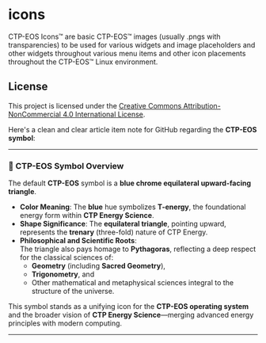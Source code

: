 # icons
CTP-EOS Icons™ are basic CTP-EOS™ images (usually .pngs with transparencies) to be used for various widgets and image placeholders and other widgets throughout various menu items and other icon placements throughout the CTP-EOS™ Linux environment.

## License

This project is licensed under the [Creative Commons Attribution-NonCommercial 4.0 International License](https://creativecommons.org/licenses/by-nc/4.0/).

Here's a clean and clear article item note for GitHub regarding the **CTP-EOS symbol**:

---

### 🔷 CTP-EOS Symbol Overview

The default **CTP-EOS** symbol is a **blue chrome equilateral upward-facing triangle**.

- **Color Meaning**: The **blue** hue symbolizes **T-energy**, the foundational energy form within **CTP Energy Science**.
- **Shape Significance**: The **equilateral triangle**, pointing upward, represents the **trenary** (three-fold) nature of CTP Energy.
- **Philosophical and Scientific Roots**:  
  The triangle also pays homage to **Pythagoras**, reflecting a deep respect for the classical sciences of:
  - **Geometry** (including **Sacred Geometry**),
  - **Trigonometry**, and
  - Other mathematical and metaphysical sciences integral to the structure of the universe.

This symbol stands as a unifying icon for the **CTP-EOS operating system** and the broader vision of **CTP Energy Science**—merging advanced energy principles with modern computing.

---
